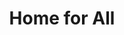 ---
pid: CH1116
title: Home for All
location_transcription: Near City Hall
zipcode: '69462'
outside_phl: 'X EAST JAVA '
neighborhood: 
age: '18'
age_range: 13-19
instagram: 
image_file_name: CH_1116.jpg
proposal_transcription: Right outside of city hall (skatepark area) there are lots
  of floor stickers/statements describing the struggles & legitimacy & importance
  of immigrants. In light of recent national events, a monument supporting the idea
  of Philadelphia being a home for all people, and the city standing behind these
  human beings would be very inspiring to see.
topic: Globalism,Human Rights,Immigration,Inclusivity,Philadelphia,Social Justice,Politics,Unity
topic_summary: 0, 0, 0, 0, 0, 0, 0, 0
type: Conceptual,Sculpture Statue,Image
keywords_other: 
credit: kozakxx
image_labels: 
twitter: 
facebook: 
permalink: "/monuments/ch1116/"
layout: item-page
---